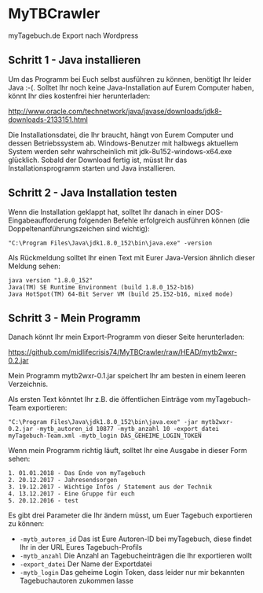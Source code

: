 # MyTBCrawler
myTagebuch.de Export nach Wordpress

## Schritt 1 - Java installieren
Um das Programm bei Euch selbst ausführen zu können, benötigt Ihr leider Java :-(. 
Solltet Ihr noch keine Java-Installation auf Eurem Computer haben, könnt Ihr dies kostenfrei hier herunterladen:

http://www.oracle.com/technetwork/java/javase/downloads/jdk8-downloads-2133151.html

Die Installationsdatei, die Ihr braucht, hängt von Eurem Computer und dessen Betriebssystem ab. 
Windows-Benutzer mit halbwegs aktuellem System werden sehr wahrscheinlich mit jdk-8u152-windows-x64.exe glücklich.
Sobald der Download fertig ist, müsst Ihr das Installationsprogramm starten und Java installieren.

## Schritt 2 - Java Installation testen
Wenn die Installation geklappt hat, solltet Ihr danach in einer DOS-Eingabeaufforderung folgenden Befehle erfolgreich ausführen können (die Doppeltenanführungszeichen sind wichtig):
```
"C:\Program Files\Java\jdk1.8.0_152\bin\java.exe" -version
```

Als Rückmeldung solltet Ihr einen Text mit Eurer Java-Version ähnlich dieser Meldung sehen:
```
java version "1.8.0_152"
Java(TM) SE Runtime Environment (build 1.8.0_152-b16)
Java HotSpot(TM) 64-Bit Server VM (build 25.152-b16, mixed mode)
```

## Schritt 3 - Mein Programm
Danach könnt Ihr mein Export-Programm von dieser Seite herunterladen:

https://github.com/midlifecrisis74/MyTBCrawler/raw/HEAD/mytb2wxr-0.2.jar

Mein Programm mytb2wxr-0.1.jar speichert Ihr am besten in einem leeren Verzeichnis.

Als ersten Text könntet Ihr z.B. die öffentlichen Einträge vom myTagebuch-Team exportieren:
```
"C:\Program Files\Java\jdk1.8.0_152\bin\java.exe" -jar mytb2wxr-0.2.jar -mytb_autoren_id 10877 -mytb_anzahl 10 -export_datei myTagebuch-Team.xml -mytb_login DAS_GEHEIME_LOGIN_TOKEN
```

Wenn mein Programm richtig läuft, solltet Ihr eine Ausgabe in dieser Form sehen:
```
1. 01.01.2018 - Das Ende von myTagebuch
2. 20.12.2017 - Jahresendsorgen
3. 19.12.2017 - Wichtige Infos / Statement aus der Technik
4. 13.12.2017 - Eine Gruppe für euch
5. 20.12.2016 - test
```

Es gibt drei Parameter die Ihr ändern müsst, um Euer Tagebuch exportieren zu können:
- ```-mytb_autoren_id``` Das ist Eure Autoren-ID bei myTagebuch, diese findet Ihr in der URL Eures Tagebuch-Profils
- ```-mytb_anzahl``` Die Anzahl an Tagebucheinträgen die Ihr exportieren wollt
- ```-export_datei``` Der Name der Exportdatei
- ```-mytb_login``` Das geheime Login Token, dass leider nur mir bekannten Tagebuchautoren zukommen lasse
